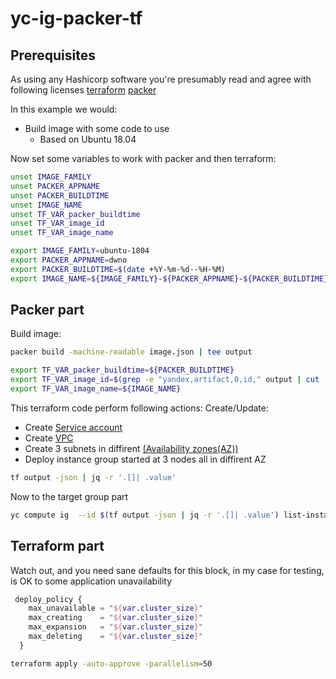 # yc-ig-packer-tf
## Prerequisites 
As using any Hashicorp software you're presumably read and agree with following licenses [terraform](https://github.com/hashicorp/terraform/blob/master/LICENSE) [packer](https://github.com/hashicorp/packer/blob/master/LICENSE)


In this example we would:
* Build image with some code to use
  * Based on Ubuntu 18.04



Now set some variables to work with packer and then terraform:
```bash
unset IMAGE_FAMILY
unset PACKER_APPNAME
unset PACKER_BUILDTIME
unset IMAGE_NAME
unset TF_VAR_packer_buildtime
unset TF_VAR_image_id
unset TF_VAR_image_name

export IMAGE_FAMILY=ubuntu-1804
export PACKER_APPNAME=dwno
export PACKER_BUILDTIME=$(date +%Y-%m-%d--%H-%M)
export IMAGE_NAME=${IMAGE_FAMILY}-${PACKER_APPNAME}-${PACKER_BUILDTIME}

```
## Packer part
Build image:
```bash
packer build -machine-readable image.json | tee output

export TF_VAR_packer_buildtime=${PACKER_BUILDTIME}
export TF_VAR_image_id=$(grep -e "yandex,artifact,0,id," output | cut -d"," -f6)
export TF_VAR_image_name=${IMAGE_NAME}

```


This terraform code perform following actions: 
Create/Update:
* Create [Service account](https://cloud.yandex.com/docs/iam/concepts/users/service-accounts)
* Create [VPC](https://cloud.yandex.com/docs/vpc/concepts/)
* Create 3 subnets in diffirent [(Availability zones(AZ))](https://cloud.yandex.com/docs/overview/concepts/geo-scope)
* Deploy instance group started at 3 nodes all in diffirent AZ


```bash
tf output -json | jq -r '.[]| .value'
```


Now to the target group part
```bash
yc compute ig  --id $(tf output -json | jq -r '.[]| .value') list-instances --format json | jq -r '.[].network_interfaces  | .[].primary_v4_address  | .address'
```

## Terraform part

Watch out, and you need sane defaults for this block, in my case for testing, is OK to some application unavailability

```terraform
 deploy_policy {
    max_unavailable = "${var.cluster_size}"
    max_creating    = "${var.cluster_size}"
    max_expansion   = "${var.cluster_size}"
    max_deleting    = "${var.cluster_size}"
  }
```

```bash
terraform apply -auto-approve -parallelism=50
```
